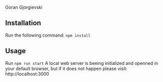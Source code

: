 Goran Gjorgievski

## Installation

Run the following command:
`npm install`

## Usage
Run `npm run start`
A local web server is beeing initialized and openned in your default browser, but if it does not happen please visit:
http://localhost:3000


